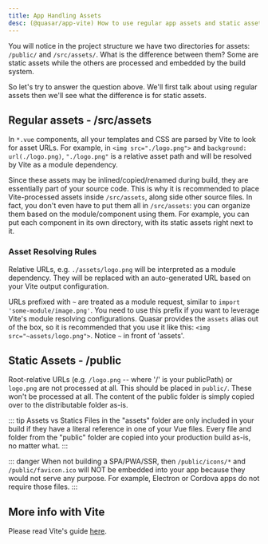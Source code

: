 ```yaml
---
title: App Handling Assets
desc: (@quasar/app-vite) How to use regular app assets and static assets in a Quasar app.
---
```

You will notice in the project structure we have two directories for assets: `/public/` and `/src/assets/`. What is the difference between them? Some are static assets while the others are processed and embedded by the build system.

So let's try to answer the question above. We'll first talk about using regular assets then we'll see what the difference is for static assets.

## Regular assets - /src/assets
In `*.vue` components, all your templates and CSS are parsed by Vite to look for asset URLs. For example, in `<img src="./logo.png">` and `background: url(./logo.png)`, `"./logo.png"` is a relative asset path and will be resolved by Vite as a module dependency.

Since these assets may be inlined/copied/renamed during build, they are essentially part of your source code. This is why it is recommended to place Vite-processed assets inside `/src/assets`, along side other source files. In fact, you don't even have to put them all in `/src/assets`: you can organize them based on the module/component using them. For example, you can put each component in its own directory, with its static assets right next to it.

### Asset Resolving Rules

Relative URLs, e.g. `./assets/logo.png` will be interpreted as a module dependency. They will be replaced with an auto-generated URL based on your Vite output configuration.

URLs prefixed with `~` are treated as a module request, similar to `import 'some-module/image.png'`. You need to use this prefix if you want to leverage Vite's module resolving configurations. Quasar provides the `assets` alias out of the box, so it is recommended that you use it like this: `<img src="~assets/logo.png">`. Notice `~` in front of 'assets'.

## Static Assets - /public
Root-relative URLs (e.g. `/logo.png` -- where '/' is your publicPath) or `logo.png` are not processed at all. This should be placed in `public/`. These won't be processed at all. The content of the public folder is simply copied over to the distributable folder as-is.

::: tip Assets vs Statics
Files in the "assets" folder are only included in your build if they have a literal reference in one of your Vue files.
Every file and folder from the "public" folder are copied into your production build as-is, no matter what.
:::

::: danger
When not building a SPA/PWA/SSR, then `/public/icons/*` and `/public/favicon.ico` will NOT be embedded into your app because they would not serve any purpose. For example, Electron or Cordova apps do not require those files.
:::

## More info with Vite

Please read Vite's guide [here](https://vitejs.dev/guide/assets.html).
